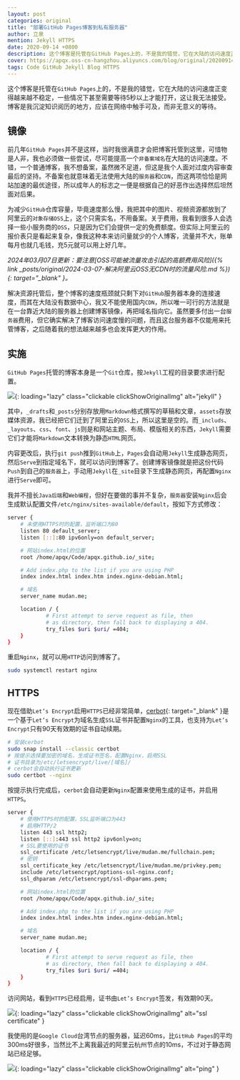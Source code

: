 ```yaml
---
layout: post
categories: original
title: "部署GitHub Pages博客到私有服务器"
author: 立泉
mention: Jekyll HTTPS
date: 2020-09-14 +0800
description: 这个博客是托管在GitHub Pages上的，不是我的错觉，它在大陆的访问速度正变得越来越不稳定，一些情况下甚至需要等待5秒以上才能打开，这让我无法接受。博客是我沉淀知识阅历的地方，应该在网络中触手可及，而非无意义的等待。
cover: https://apqx.oss-cn-hangzhou.aliyuncs.com/blog/original/20200914/jekyll_project.png
tags: Code GitHub Jekyll Blog HTTPS
---
```


这个博客是托管在`GitHub Pages`上的，不是我的错觉，它在大陆的访问速度正变得越来越不稳定，一些情况下甚至需要等待5秒以上才能打开，这让我无法接受。博客是我沉淀知识阅历的地方，应该在网络中触手可及，而非无意义的等待。

## 镜像

前几年`GitHub Pages`并不是这样，当时我很满意才会把博客托管到这里，可惜物是人非，我也必须做一些尝试，尽可能提高一个`非备案域名`在大陆的访问速度。不错，一个普通博客，我不想备案，虽然微不足道，但这是我个人面对过度内容审查最后的坚持。不备案也就意味着无法使用大陆的`服务器`和`CDN`，而这两项恰恰是网站加速的最优途径，所以成年人的标志之一便是根据自己的好恶作出选择然后坦然面对后果。

为减少`GitHub`仓库容量，毕竟速度那么慢，我把其中的图片、视频资源都放到了阿里云的`对象存储OSS`上，这个只需实名，不用备案。关于费用，我看到很多人会选择一些小服务商的`OSS`，只是因为它们会提供一定的免费额度。但实际上阿里云的报价表只是看起来复杂，像我这种本来访问量就少的个人博客，流量并不大，账单每月也就几毛钱，充5元就可以用上好几年。

*2024年03月07日更新：要注意[OSS可能被流量攻击引起的高额费用风险]({% link _posts/original/2024-03-07-解决阿里云OSS无CDN时的流量风险.md %}){: target="_blank" }。*

解决资源托管后，整个博客的速度瓶颈就只剩下对`GitHub`服务器本身的连接速度，而其在大陆没有数据中心，我又不能使用国内`CDN`，所以唯一可行的方法就是在一台靠近大陆的服务器上创建博客镜像，再把域名指向它。虽然要多付出一台`服务器`费用，但它确实解决了博客访问速度慢的问题，而且这台服务器不仅能用来托管博客，之后随着我的想法越来越多也会发挥更大的作用。

## 实施

`GitHub Pages`托管的博客本身是一个`Git`仓库，按`Jekyll`工程的目录要求进行配置。

![](https://apqx.oss-cn-hangzhou.aliyuncs.com/blog/original/20200914/jekyll_project.png){: loading="lazy" class="clickable clickShowOriginalImg" alt="jekyll" }

其中，`_drafts`和`_posts`分别存放用`Markdown`格式撰写的草稿和文章，`assets`存放媒体资源，我已经把它们迁到了阿里云的`OSS`上，所以这里是空的。而`_includs`、`_layouts`、`css`、`font`、`js`则是和网站主题、布局、模版相关的东西，`Jekyll`需要它们才能将`Markdown`文本转换为静态`HTML`网页。

内容更改后，执行`git push`推到`GitHub`上，`Pages`会自动用`Jekyll`生成静态网页，然后`Serve`到指定域名下，就可以访问到博客了。创建博客镜像就是把这份代码`Push`到自己的`服务器`上，手动用`Jekyll`在`_site`目录下生成静态网页，再配置`Nginx`进行`Serve`即可。

我并不擅长`Java后端`和`Web编程`，但好在要做的事并不复杂，`服务器`安装`Nginx`后会生成默认配置文件`/etc/nginx/sites-available/default`，按如下方式修改：

```sh
server {
    # 未使用HTTPS时的配置，监听端口为80
    listen 80 default_server;
    listen [::]:80 ipv6only=on default_server;

    # 网站index.html的位置
    root /home/apqx/Code/apqx.github.io/_site;

    # Add index.php to the list if you are using PHP
    index index.html index.htm index.nginx-debian.html;

    # 域名
    server_name mudan.me;

    location / {
            # First attempt to serve request as file, then
            # as directory, then fall back to displaying a 404.
            try_files $uri $uri/ =404;
    }
}
```

重启`Nginx`，就可以用`HTTP`访问到博客了。

```sh
sudo systemctl restart nginx
```

## HTTPS

现在借助`Let’s Encrypt`启用`HTTPS`已经非常简单，[cerbot](https://certbot.eff.org/lets-encrypt/ubuntufocal-nginx){: target="_blank" }是一个基于`Let’s Encrypt`为域名生成`SSL`证书并配置`Nginx`的工具，也支持为`Let’s Encrypt`只有90天有效期的证书自动续期。

```sh
# 安装cerbot
sudo snap install --classic certbot
# 按提示选择要加密的域名，生成证书签名，配置Nginx，启用SSL
# 证书目录为/etc/letsencrypt/live/[域名]/
# cerbot会自动执行证书更新
sudo certbot --nginx
```

按提示执行完成后，`cerbot`会自动更新`Nginx`配置来使用生成的证书，并启用`HTTPS`。

```sh
server {
    # 使用HTTPS时的配置，SSL监听端口为443
    # 启用HTTP/2
    listen 443 ssl http2; 
    listen [::]:443 ssl http2 ipv6only=on; 
    # SSL要使用的证书
    ssl_certificate /etc/letsencrypt/live/mudan.me/fullchain.pem; 
    # 密钥
    ssl_certificate_key /etc/letsencrypt/live/mudan.me/privkey.pem; 
    include /etc/letsencrypt/options-ssl-nginx.conf; 
    ssl_dhparam /etc/letsencrypt/ssl-dhparams.pem; 

    # 网站index.html的位置
    root /home/apqx/Code/apqx.github.io/_site;

    # Add index.php to the list if you are using PHP
    index index.html index.htm index.nginx-debian.html;

    # 域名
    server_name mudan.me;

    location / {
            # First attempt to serve request as file, then
            # as directory, then fall back to displaying a 404.
            try_files $uri $uri/ =404;
    }
}
```

访问网站，看到`HTTPS`已经启用，证书由`Let’s Encrypt`签发，有效期90天。

![](https://apqx.oss-cn-hangzhou.aliyuncs.com/blog/original/20200914/lets_encrypt.jpg){: loading="lazy" class="clickable clickShowOriginalImg" alt="ssl certificate" }

我使用的是`Google Cloud`台湾节点的服务器，延迟60ms，比`GitHub Pages`的平均300ms好很多，当然比不上离我最近的阿里云杭州节点的10ms，不过对于静态网站已经足够。

![](https://apqx.oss-cn-hangzhou.aliyuncs.com/blog/original/20200914/ping_apqxme.jpg){: loading="lazy" class="clickable clickShowOriginalImg" alt="ping" }